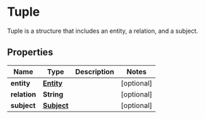 

# Tuple

Tuple is a structure that includes an entity, a relation, and a subject.

## Properties

| Name | Type | Description | Notes |
|------------ | ------------- | ------------- | -------------|
|**entity** | [**Entity**](Entity.md) |  |  [optional] |
|**relation** | **String** |  |  [optional] |
|**subject** | [**Subject**](Subject.md) |  |  [optional] |



